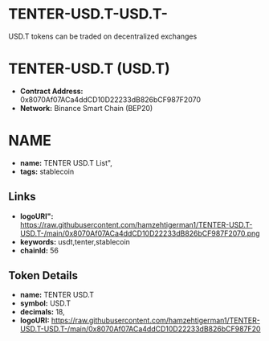 # TENTER-USD.T-USD.T-

USD.T tokens can be traded on decentralized exchanges

# TENTER-USD.T (USD.T)

- **Contract Address:** 0x8070Af07ACa4ddCD10D22233dB826bCF987F2070
- **Network:** Binance Smart Chain (BEP20)  

 # NAME
- **name:** TENTER USD.T List",
- **tags:** stablecoin

## Links
- **logoURI":** https://raw.githubusercontent.com/hamzehtigerman1/TENTER-USD.T-USD.T-/main/0x8070Af07ACa4ddCD10D22233dB826bCF987F2070.png
- **keywords:** usdt,tenter,stablecoin
- **chainId:** 56


## Token Details
- **name:** TENTER USD.T
- **symbol:** USD.T
- **decimals:** 18,
- **logoURI:** https://raw.githubusercontent.com/hamzehtigerman1/TENTER-USD.T-USD.T-/main/0x8070Af07ACa4ddCD10D22233dB826bCF987F20

